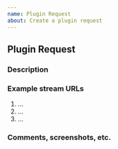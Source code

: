 ```yaml
---
name: Plugin Request
about: Create a plugin request
---
```


<!--
Thanks for requesting a plugin!

*Feel free to use the following template. Be as detailed as possible.*

*Please see the text preview to avoid unnecessary formatting errors.*
-->

## Plugin Request

### Description

<!-- Explain the plugin and site as clearly as you can. What is the site about? Who runs it? What content does it provide? Etc. -->


### Example stream URLs

<!-- Example URLs for streams are required, plugin requests which do not have example URLs will be closed. -->

1. ...
2. ...
3. ...

### Comments, screenshots, etc.
